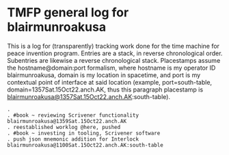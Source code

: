 # TMFP general log for blairmunroakusa

This is a log for (transparently) tracking work done for the time machine for peace invention program. Entries are a stack, in reverse chronological order. Subentries are likewise a reverse chronological stack. Placestamps assume the hostname@domain:port formalism, where hostname is my operator ID blairmunroakusa, domain is my location in spacetime, and port is my contextual point of interface at said location (example, port=south-table, domain=1357Sat.15Oct22.anch.AK, thus this paragraph placestamp is blairmunroakusa@1357Sat.15Oct22.anch.AK:south-table).

```
. 
. #book ~ reviewing Scrivener functionality
blairmunroakusa@1359Sat.15Oct22.anch.AK
. reestablished worklog @here, pushed
. #book ~ investing in tooling, Scrivener software
. push json mnemonic addition for Interlock
blairmunroakusa@1100Sat.15Oct22.anch.AK:south-table
